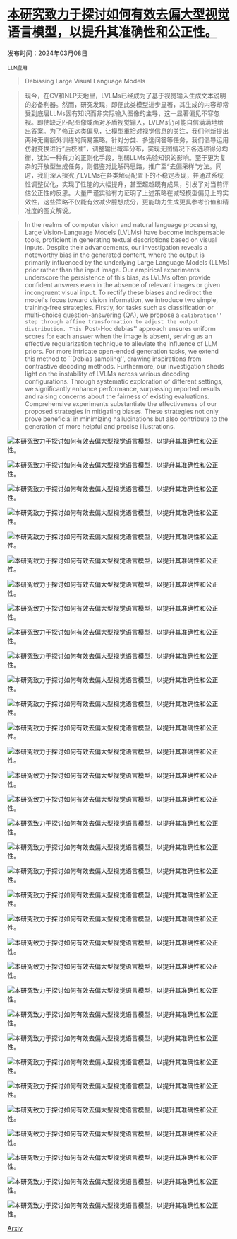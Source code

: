 # [本研究致力于探讨如何有效去偏大型视觉语言模型，以提升其准确性和公正性。](https://arxiv.org/abs/2403.05262)

发布时间：2024年03月08日

`LLM应用`

> Debiasing Large Visual Language Models

> 现今，在CV和NLP天地里，LVLMs已经成为了基于视觉输入生成文本说明的必备利器。然而，研究发现，即便此类模型进步显著，其生成的内容却常受到底层LLMs固有知识而非实际输入图像的主导，这一显著偏见不容忽视。即使缺乏匹配图像或面对矛盾视觉输入，LVLMs仍可能自信满满地给出答案。为了修正这类偏见，让模型重拾对视觉信息的关注，我们创新提出两种无需额外训练的简易策略。针对分类、多选问答等任务，我们倡导运用仿射变换进行“后校准”，调整输出概率分布，实现无图情况下各选项得分均衡，犹如一种有力的正则化手段，削弱LLMs先验知识的影响。至于更为复杂的开放型生成任务，则借鉴对比解码思路，推广至“去偏采样”方法。同时，我们深入探究了LVLMs在各类解码配置下的不稳定表现，并通过系统性调整优化，实现了性能的大幅提升，甚至超越既有成果，引发了对当前评估公正性的反思。大量严谨实验有力证明了上述策略在减轻模型偏见上的实效性，这些策略不仅能有效减少臆想成分，更能助力生成更具参考价值和精准度的图文解说。

> In the realms of computer vision and natural language processing, Large Vision-Language Models (LVLMs) have become indispensable tools, proficient in generating textual descriptions based on visual inputs. Despite their advancements, our investigation reveals a noteworthy bias in the generated content, where the output is primarily influenced by the underlying Large Language Models (LLMs) prior rather than the input image. Our empirical experiments underscore the persistence of this bias, as LVLMs often provide confident answers even in the absence of relevant images or given incongruent visual input. To rectify these biases and redirect the model's focus toward vision information, we introduce two simple, training-free strategies. Firstly, for tasks such as classification or multi-choice question-answering (QA), we propose a ``calibration'' step through affine transformation to adjust the output distribution. This ``Post-Hoc debias'' approach ensures uniform scores for each answer when the image is absent, serving as an effective regularization technique to alleviate the influence of LLM priors. For more intricate open-ended generation tasks, we extend this method to ``Debias sampling'', drawing inspirations from contrastive decoding methods. Furthermore, our investigation sheds light on the instability of LVLMs across various decoding configurations. Through systematic exploration of different settings, we significantly enhance performance, surpassing reported results and raising concerns about the fairness of existing evaluations. Comprehensive experiments substantiate the effectiveness of our proposed strategies in mitigating biases. These strategies not only prove beneficial in minimizing hallucinations but also contribute to the generation of more helpful and precise illustrations.

![本研究致力于探讨如何有效去偏大型视觉语言模型，以提升其准确性和公正性。](../../../paper_images/2403.05262/x1.png)

![本研究致力于探讨如何有效去偏大型视觉语言模型，以提升其准确性和公正性。](../../../paper_images/2403.05262/x2.png)

![本研究致力于探讨如何有效去偏大型视觉语言模型，以提升其准确性和公正性。](../../../paper_images/2403.05262/x3.png)

![本研究致力于探讨如何有效去偏大型视觉语言模型，以提升其准确性和公正性。](../../../paper_images/2403.05262/x4.png)

![本研究致力于探讨如何有效去偏大型视觉语言模型，以提升其准确性和公正性。](../../../paper_images/2403.05262/x5.png)

![本研究致力于探讨如何有效去偏大型视觉语言模型，以提升其准确性和公正性。](../../../paper_images/2403.05262/x6.png)

![本研究致力于探讨如何有效去偏大型视觉语言模型，以提升其准确性和公正性。](../../../paper_images/2403.05262/x7.png)

![本研究致力于探讨如何有效去偏大型视觉语言模型，以提升其准确性和公正性。](../../../paper_images/2403.05262/x8.png)

![本研究致力于探讨如何有效去偏大型视觉语言模型，以提升其准确性和公正性。](../../../paper_images/2403.05262/x9.png)

![本研究致力于探讨如何有效去偏大型视觉语言模型，以提升其准确性和公正性。](../../../paper_images/2403.05262/)

![本研究致力于探讨如何有效去偏大型视觉语言模型，以提升其准确性和公正性。](../../../paper_images/2403.05262/x11.png)

![本研究致力于探讨如何有效去偏大型视觉语言模型，以提升其准确性和公正性。](../../../paper_images/2403.05262/x12.png)

![本研究致力于探讨如何有效去偏大型视觉语言模型，以提升其准确性和公正性。](../../../paper_images/2403.05262/x13.png)

![本研究致力于探讨如何有效去偏大型视觉语言模型，以提升其准确性和公正性。](../../../paper_images/2403.05262/x14.png)

![本研究致力于探讨如何有效去偏大型视觉语言模型，以提升其准确性和公正性。](../../../paper_images/2403.05262/x15.png)

![本研究致力于探讨如何有效去偏大型视觉语言模型，以提升其准确性和公正性。](../../../paper_images/2403.05262/x16.png)

![本研究致力于探讨如何有效去偏大型视觉语言模型，以提升其准确性和公正性。](../../../paper_images/2403.05262/x17.png)

![本研究致力于探讨如何有效去偏大型视觉语言模型，以提升其准确性和公正性。](../../../paper_images/2403.05262/x18.png)

![本研究致力于探讨如何有效去偏大型视觉语言模型，以提升其准确性和公正性。](../../../paper_images/2403.05262/x19.png)

![本研究致力于探讨如何有效去偏大型视觉语言模型，以提升其准确性和公正性。](../../../paper_images/2403.05262/x20.png)

![本研究致力于探讨如何有效去偏大型视觉语言模型，以提升其准确性和公正性。](../../../paper_images/2403.05262/x21.png)

![本研究致力于探讨如何有效去偏大型视觉语言模型，以提升其准确性和公正性。](../../../paper_images/2403.05262/x22.png)

![本研究致力于探讨如何有效去偏大型视觉语言模型，以提升其准确性和公正性。](../../../paper_images/2403.05262/x23.png)

![本研究致力于探讨如何有效去偏大型视觉语言模型，以提升其准确性和公正性。](../../../paper_images/2403.05262/x24.png)

![本研究致力于探讨如何有效去偏大型视觉语言模型，以提升其准确性和公正性。](../../../paper_images/2403.05262/x25.png)

![本研究致力于探讨如何有效去偏大型视觉语言模型，以提升其准确性和公正性。](../../../paper_images/2403.05262/x26.png)

![本研究致力于探讨如何有效去偏大型视觉语言模型，以提升其准确性和公正性。](../../../paper_images/2403.05262/x27.png)

![本研究致力于探讨如何有效去偏大型视觉语言模型，以提升其准确性和公正性。](../../../paper_images/2403.05262/x28.png)

![本研究致力于探讨如何有效去偏大型视觉语言模型，以提升其准确性和公正性。](../../../paper_images/2403.05262/x29.png)

![本研究致力于探讨如何有效去偏大型视觉语言模型，以提升其准确性和公正性。](../../../paper_images/2403.05262/x30.png)

![本研究致力于探讨如何有效去偏大型视觉语言模型，以提升其准确性和公正性。](../../../paper_images/2403.05262/x31.png)

![本研究致力于探讨如何有效去偏大型视觉语言模型，以提升其准确性和公正性。](../../../paper_images/2403.05262/x32.png)

![本研究致力于探讨如何有效去偏大型视觉语言模型，以提升其准确性和公正性。](../../../paper_images/2403.05262/x33.png)

[Arxiv](https://arxiv.org/abs/2403.05262)